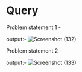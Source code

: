 # Query


Problem statement 1 -

output:-
![Screenshot (132)](https://github.com/Ameesha0/Query/assets/113939770/8f910d7e-f704-43d5-b456-83ffeb22eadf)



Problem statement 2 -

output:-
![Screenshot (133)](https://github.com/Ameesha0/Query/assets/113939770/a4a73d7a-1711-4a33-9dea-b07f25db781e)
